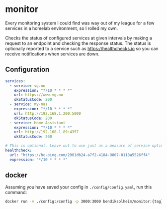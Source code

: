 # monitor

Every monitoring system I could find was way out of my league for a few services in a homelab environment, so I rolled my own.

Checks the status of configured services at given intervals by making a request to an endpoint and checking the response status. The status is optionally reported to a service such as https://healthchecks.io so you can receive notifications when services are down.

## Configuration

```yaml
services:
  - service: vg.no
    expression: "*/10 * * * *"
    url: https://www.vg.no
    okStatusCode: 200
  - service: my-nas
    expression: "*/10 * * * *"
    url: http://192.168.1.200:5000
    okStatusCode: 200
  - service: Home Assistant
    expression: "*/10 * * * *"
    url: http://192.168.1.89:4357
    okStatusCode: 200

# This is optional. Leave out to use just as a measure of service uptime
healthcheck:
  url: "https://hc-ping.com/2901db24-a7f2-4184-9807-0118a5526ff4"
  expression: "*/10 * * * *"
```

## docker

Assuming you have saved your config in `./config/config.yaml`, run this command:

```sh
docker run -v ./config:/config -p 3000:3000 bendiksolheim/monitor:{tag}
```
